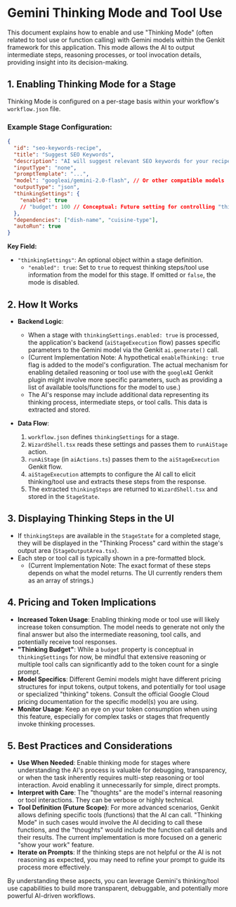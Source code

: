 # Gemini Thinking Mode and Tool Use

This document explains how to enable and use "Thinking Mode" (often related to tool use or function calling) with Gemini models within the Genkit framework for this application. This mode allows the AI to output intermediate steps, reasoning processes, or tool invocation details, providing insight into its decision-making.

## 1. Enabling Thinking Mode for a Stage

Thinking Mode is configured on a per-stage basis within your workflow's `workflow.json` file.

### Example Stage Configuration:

```json
{
  "id": "seo-keywords-recipe",
  "title": "Suggest SEO Keywords",
  "description": "AI will suggest relevant SEO keywords for your recipe.",
  "inputType": "none",
  "promptTemplate": "...",
  "model": "googleai/gemini-2.0-flash", // Or other compatible models
  "outputType": "json",
  "thinkingSettings": {
    "enabled": true
    // "budget": 100 // Conceptual: Future setting for controlling "thinking" resource usage
  },
  "dependencies": ["dish-name", "cuisine-type"],
  "autoRun": true
}
```

**Key Field:**

*   `"thinkingSettings"`: An optional object within a stage definition.
    *   `"enabled": true`: Set to `true` to request thinking steps/tool use information from the model for this stage. If omitted or `false`, the mode is disabled.

## 2. How It Works

*   **Backend Logic**:
    *   When a stage with `thinkingSettings.enabled: true` is processed, the application's backend (`aiStageExecution` flow) passes specific parameters to the Gemini model via the Genkit `ai.generate()` call.
    *   (Current Implementation Note: A hypothetical `enableThinking: true` flag is added to the model's configuration. The actual mechanism for enabling detailed reasoning or tool use with the `googleAI` Genkit plugin might involve more specific parameters, such as providing a list of available tools/functions for the model to use.)
    *   The AI's response may include additional data representing its thinking process, intermediate steps, or tool calls. This data is extracted and stored.

*   **Data Flow**:
    1.  `workflow.json` defines `thinkingSettings` for a stage.
    2.  `WizardShell.tsx` reads these settings and passes them to `runAiStage` action.
    3.  `runAiStage` (in `aiActions.ts`) passes them to the `aiStageExecution` Genkit flow.
    4.  `aiStageExecution` attempts to configure the AI call to elicit thinking/tool use and extracts these steps from the response.
    5.  The extracted `thinkingSteps` are returned to `WizardShell.tsx` and stored in the `StageState`.

## 3. Displaying Thinking Steps in the UI

*   If `thinkingSteps` are available in the `StageState` for a completed stage, they will be displayed in the "Thinking Process" card within the stage's output area (`StageOutputArea.tsx`).
*   Each step or tool call is typically shown in a pre-formatted block.
    *   (Current Implementation Note: The exact format of these steps depends on what the model returns. The UI currently renders them as an array of strings.)

## 4. Pricing and Token Implications

*   **Increased Token Usage**: Enabling thinking mode or tool use will likely increase token consumption. The model needs to generate not only the final answer but also the intermediate reasoning, tool calls, and potentially receive tool responses.
*   **"Thinking Budget"**: While a `budget` property is conceptual in `thinkingSettings` for now, be mindful that extensive reasoning or multiple tool calls can significantly add to the token count for a single prompt.
*   **Model Specifics**: Different Gemini models might have different pricing structures for input tokens, output tokens, and potentially for tool usage or specialized "thinking" tokens. Consult the official Google Cloud pricing documentation for the specific model(s) you are using.
*   **Monitor Usage**: Keep an eye on your token consumption when using this feature, especially for complex tasks or stages that frequently invoke thinking processes.

## 5. Best Practices and Considerations

*   **Use When Needed**: Enable thinking mode for stages where understanding the AI's process is valuable for debugging, transparency, or when the task inherently requires multi-step reasoning or tool interaction. Avoid enabling it unnecessarily for simple, direct prompts.
*   **Interpret with Care**: The "thoughts" are the model's internal reasoning or tool interactions. They can be verbose or highly technical.
*   **Tool Definition (Future Scope)**: For more advanced scenarios, Genkit allows defining specific tools (functions) that the AI can call. "Thinking Mode" in such cases would involve the AI deciding to call these functions, and the "thoughts" would include the function call details and their results. The current implementation is more focused on a generic "show your work" feature.
*   **Iterate on Prompts**: If the thinking steps are not helpful or the AI is not reasoning as expected, you may need to refine your prompt to guide its process more effectively.

By understanding these aspects, you can leverage Gemini's thinking/tool use capabilities to build more transparent, debuggable, and potentially more powerful AI-driven workflows.
